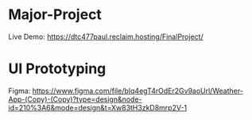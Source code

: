 # Major-Project
Live Demo: https://dtc477paul.reclaim.hosting/FinalProject/
# UI Prototyping
Figma: https://www.figma.com/file/bIq4egT4rOdEr2Gv9aoUrl/Weather-App-(Copy)-(Copy)?type=design&node-id=210%3A6&mode=design&t=Xw83tH3zkD8mrp2V-1
